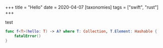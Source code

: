 +++
title = "Hello"
date = 2020-04-07
[taxonomies]
tags = ["swift", "rust"]
+++

test

```swift
func f<T>(hello: T) -> A? where T: Collection, T.Element: Hashable {
    fatalError()
}
```
